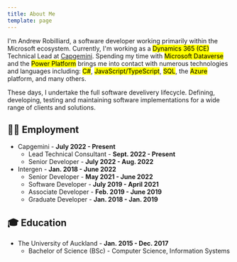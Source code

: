```yaml
---
title: About Me
template: page
---
```


I'm Andrew Robilliard, a software developer working primarily within the Microsoft ecosystem. Currently, I'm working as a <mark>Dynamics 365 (CE)</mark> Technical Lead at [Capgemini](https://www.capgemini.com/nz-en). Spending my time with <mark>Microsoft Dataverse</mark> and the <mark>Power Platform</mark> brings me into contact with numerous technologies and languages including: <mark>C#</mark>, <mark>JavaScript/TypeScript</mark>, <mark>SQL</mark>, the <mark>Azure</mark> platform, and many others.

These days, I undertake the full software develivery lifecycle. Defining, developing, testing and maintaining software implementations for a wide range of clients and solutions.

## 👨‍💻 Employment
- Capgemini - **July 2022 - Present**
  - Lead Technical Consultant - **Sept. 2022 - Present**
  - Senior Developer - **July 2022 - Aug. 2022**
- Intergen - **Jan. 2018 - June 2022**
  - Senior Developer - **May 2021 - June 2022**
  - Software Developer - **July 2019 - April 2021**
  - Associate Developer - **Feb. 2019 - June 2019**
  - Graduate Developer - **Jan. 2018 - Jan. 2019**

## 🎓 Education

- The University of Auckland - **Jan. 2015 - Dec. 2017**
  - Bachelor of Science (BSc) - Computer Science, Information Systems
